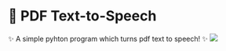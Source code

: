 # 📖 PDF Text-to-Speech
✨ A simple pyhton program which turns pdf text to speech! ✨
![](https://tenor.com/view/guy-kill-himself-keyboard-gif-9461407)
